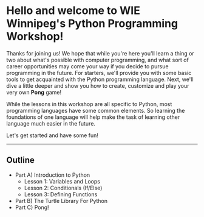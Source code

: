 
# Hello and welcome to WIE Winnipeg's Python Programming Workshop!
Thanks for joining us! 
We hope that while you're here you'll learn a thing or two about what's possible with computer programming, 
and what sort of career opportunities may come your way if you decide to pursue programming in the future. 
For starters, we'll provide you with some basic tools to get acquainted with the Python programming language. 
Next, we'll dive a little deeper and show you how to create, customize and play your very own **Pong** game! 

While the lessons in this workshop are all specific to Python, most programming languages have some common elements. 
So learning the foundations of one language will help make the task of learning other language much easier in the future.

Let's get started and have some fun!

___
## Outline
- Part A) Introduction to Python
    - Lesson 1: Variables and Loops
    - Lesson 2: Conditionals (If/Else)
    - Lesson 3: Defining Functions
- Part B) The Turtle Library For Python
- Part C) Pong!



